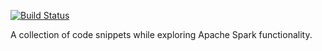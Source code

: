 [![Build Status](https://travis-ci.org/neverendingqs-sandbox/spark-sandbox.svg?branch=master)](https://travis-ci.org/neverendingqs-sandbox/spark-sandbox)

A collection of code snippets while exploring Apache Spark functionality.